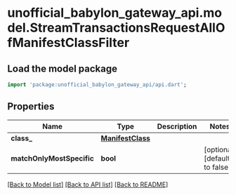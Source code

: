 # unofficial_babylon_gateway_api.model.StreamTransactionsRequestAllOfManifestClassFilter

## Load the model package
```dart
import 'package:unofficial_babylon_gateway_api/api.dart';
```

## Properties
Name | Type | Description | Notes
------------ | ------------- | ------------- | -------------
**class_** | [**ManifestClass**](ManifestClass.md) |  | 
**matchOnlyMostSpecific** | **bool** |  | [optional] [default to false]

[[Back to Model list]](../README.md#documentation-for-models) [[Back to API list]](../README.md#documentation-for-api-endpoints) [[Back to README]](../README.md)


